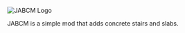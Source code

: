 ![JABCM Logo](https://i.imgur.com/XsDMlV3.gif)

JABCM is a simple mod that adds concrete stairs and slabs.

